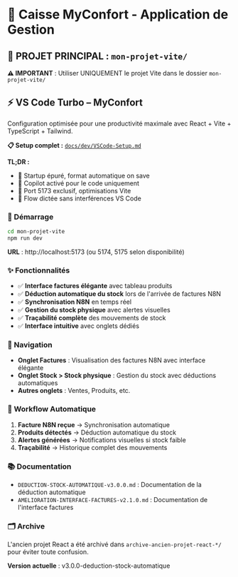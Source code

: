# 🏪 Caisse MyConfort - Application de Gestion

## 🎯 PROJET PRINCIPAL : `mon-projet-vite/`

**⚠️ IMPORTANT** : Utiliser UNIQUEMENT le projet Vite dans le dossier `mon-projet-vite/`

## ⚡ VS Code Turbo – MyConfort

Configuration optimisée pour une productivité maximale avec React + Vite + TypeScript + Tailwind.

**📋 Setup complet :** [`docs/dev/VSCode-Setup.md`](./docs/dev/VSCode-Setup.md)

**TL;DR :**
- 🚀 Startup épuré, format automatique on save
- 🤖 Copilot activé pour le code uniquement  
- 🎯 Port 5173 exclusif, optimisations Vite
- 🎤 Flow dictée sans interférences VS Code

### 🚀 Démarrage

```bash
cd mon-projet-vite
npm run dev
```

**URL** : http://localhost:5173 (ou 5174, 5175 selon disponibilité)

### ✨ Fonctionnalités

- ✅ **Interface factures élégante** avec tableau produits
- ✅ **Déduction automatique du stock** lors de l'arrivée de factures N8N
- ✅ **Synchronisation N8N** en temps réel
- ✅ **Gestion du stock physique** avec alertes visuelles
- ✅ **Traçabilité complète** des mouvements de stock
- ✅ **Interface intuitive** avec onglets dédiés

### 📱 Navigation

- **Onglet Factures** : Visualisation des factures N8N avec interface élégante
- **Onglet Stock > Stock physique** : Gestion du stock avec déductions automatiques
- **Autres onglets** : Ventes, Produits, etc.

### 🔄 Workflow Automatique

1. **Facture N8N reçue** → Synchronisation automatique
2. **Produits détectés** → Déduction automatique du stock
3. **Alertes générées** → Notifications visuelles si stock faible
4. **Traçabilité** → Historique complet des mouvements

### 📚 Documentation

- `DEDUCTION-STOCK-AUTOMATIQUE-v3.0.0.md` : Documentation de la déduction automatique
- `AMELIORATION-INTERFACE-FACTURES-v2.1.0.md` : Documentation de l'interface factures

### 🗂️ Archive

L'ancien projet React a été archivé dans `archive-ancien-projet-react-*/` pour éviter toute confusion.

**Version actuelle** : v3.0.0-deduction-stock-automatique
